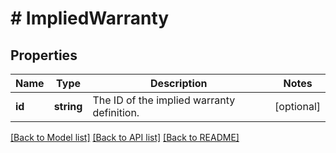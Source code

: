 # # ImpliedWarranty

## Properties

Name | Type | Description | Notes
------------ | ------------- | ------------- | -------------
**id** | **string** | The ID of the implied warranty definition. | [optional] 

[[Back to Model list]](../../README.md#documentation-for-models) [[Back to API list]](../../README.md#documentation-for-api-endpoints) [[Back to README]](../../README.md)


